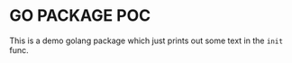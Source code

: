 # GO PACKAGE POC

This is a demo golang package which just prints out some text in the `init` func.
